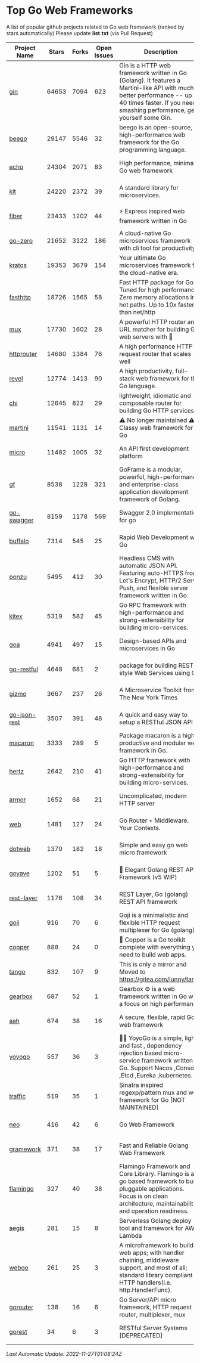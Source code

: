 # Top Go Web Frameworks
A list of popular github projects related to Go web framework (ranked by stars automatically)
Please update **list.txt** (via Pull Request)

| Project Name | Stars | Forks | Open Issues | Description | Last Commit |
| ------------ | ----- | ----- | ----------- | ----------- | ----------- |
| [gin](https://github.com/gin-gonic/gin) | 64653 | 7094 | 623 | Gin is a HTTP web framework written in Go (Golang). It features a Martini-like API with much better performance -- up to 40 times faster. If you need smashing performance, get yourself some Gin. | 2022-11-23 07:34:18 |
| [beego](https://github.com/beego/beego) | 29147 | 5546 | 32 | beego is an open-source, high-performance web framework for the Go programming language. | 2022-11-22 08:28:00 |
| [echo](https://github.com/labstack/echo) | 24304 | 2071 | 83 | High performance, minimalist Go web framework | 2022-11-25 11:27:52 |
| [kit](https://github.com/go-kit/kit) | 24220 | 2372 | 39 | A standard library for microservices. | 2022-08-26 00:50:32 |
| [fiber](https://github.com/gofiber/fiber) | 23433 | 1202 | 44 | ⚡️ Express inspired web framework written in Go | 2022-11-24 15:32:17 |
| [go-zero](https://github.com/zeromicro/go-zero) | 21652 | 3122 | 186 | A cloud-native Go microservices framework with cli tool for productivity. | 2022-11-27 01:00:11 |
| [kratos](https://github.com/go-kratos/kratos) | 19353 | 3679 | 154 | Your ultimate Go microservices framework for the cloud-native era. | 2022-11-26 10:44:01 |
| [fasthttp](https://github.com/valyala/fasthttp) | 18726 | 1565 | 58 | Fast HTTP package for Go. Tuned for high performance. Zero memory allocations in hot paths. Up to 10x faster than net/http | 2022-11-20 11:26:36 |
| [mux](https://github.com/gorilla/mux) | 17730 | 1602 | 28 | A powerful HTTP router and URL matcher for building Go web servers with 🦍 | 2022-08-17 20:49:02 |
| [httprouter](https://github.com/julienschmidt/httprouter) | 14680 | 1384 | 76 | A high performance HTTP request router that scales well | 2022-06-03 15:51:59 |
| [revel](https://github.com/revel/revel) | 12774 | 1413 | 90 | A high productivity, full-stack web framework for the Go language. | 2022-04-12 20:53:30 |
| [chi](https://github.com/go-chi/chi) | 12645 | 822 | 29 | lightweight, idiomatic and composable router for building Go HTTP services | 2022-10-27 12:03:39 |
| [martini](https://github.com/go-martini/martini) | 11541 | 1131 | 14 | ⚠️ No longer maintained ⚠️  Classy web framework for Go | 2017-01-21 21:58:54 |
| [micro](https://github.com/micro/micro) | 11482 | 1005 | 32 | An API first development platform | 2022-11-24 14:36:01 |
| [gf](https://github.com/gogf/gf) | 8538 | 1228 | 321 | GoFrame is a modular, powerful, high-performance and enterprise-class application development framework of Golang.  | 2022-11-25 02:45:56 |
| [go-swagger](https://github.com/go-swagger/go-swagger) | 8159 | 1178 | 569 | Swagger 2.0 implementation for go | 2022-11-05 22:08:10 |
| [buffalo](https://github.com/gobuffalo/buffalo) | 7314 | 545 | 25 | Rapid Web Development w/ Go | 2022-10-27 13:03:20 |
| [ponzu](https://github.com/ponzu-cms/ponzu) | 5495 | 412 | 30 | Headless CMS with automatic JSON API. Featuring auto-HTTPS from Let's Encrypt, HTTP/2 Server Push, and flexible server framework written in Go. | 2020-01-02 00:14:32 |
| [kitex](https://github.com/cloudwego/kitex) | 5319 | 582 | 45 | Go RPC framework with high-performance and strong-extensibility for building micro-services. | 2022-11-25 11:53:34 |
| [goa](https://github.com/goadesign/goa) | 4941 | 497 | 15 | Design-based APIs and microservices in Go | 2022-11-21 20:11:36 |
| [go-restful](https://github.com/emicklei/go-restful) | 4648 | 681 | 2 | package for building REST-style Web Services using Go | 2022-11-19 15:19:18 |
| [gizmo](https://github.com/nytimes/gizmo) | 3667 | 237 | 26 | A Microservice Toolkit from The New York Times | 2021-04-30 15:27:05 |
| [go-json-rest](https://github.com/ant0ine/go-json-rest) | 3507 | 391 | 48 | A quick and easy way to setup a RESTful JSON API | 2017-09-13 04:12:08 |
| [macaron](https://github.com/go-macaron/macaron) | 3333 | 289 | 5 | Package macaron is a high productive and modular web framework in Go. | 2022-06-06 01:40:09 |
| [hertz](https://github.com/cloudwego/hertz) | 2642 | 210 | 41 | Go HTTP framework with high-performance and strong-extensibility for building micro-services. | 2022-11-25 04:11:27 |
| [armor](https://github.com/labstack/armor) | 1652 | 68 | 21 | Uncomplicated, modern HTTP server | 2019-08-03 18:10:09 |
| [web](https://github.com/gocraft/web) | 1481 | 127 | 24 | Go Router + Middleware. Your Contexts. | 2019-02-07 15:06:52 |
| [dotweb](https://github.com/devfeel/dotweb) | 1370 | 182 | 18 | Simple and easy go web micro framework | 2022-08-11 09:03:59 |
| [goyave](https://github.com/go-goyave/goyave) | 1202 | 51 | 5 | 🍐 Elegant Golang REST API Framework (v5 WIP) | 2022-11-21 08:53:02 |
| [rest-layer](https://github.com/rs/rest-layer) | 1176 | 108 | 34 | REST Layer, Go (golang) REST API framework | 2021-09-30 23:58:01 |
| [goji](https://github.com/goji/goji) | 916 | 70 | 6 | Goji is a minimalistic and flexible HTTP request multiplexer for Go (golang) | 2019-01-26 23:58:29 |
| [copper](https://github.com/gocopper/copper) | 888 | 24 | 0 | 🚀‏‏‎    ‎‏‏‎‏‏‎‎‎‎‎‎Copper is a Go toolkit complete with everything you need to build web apps. | 2022-07-28 13:15:08 |
| [tango](https://github.com/lunny/tango) | 832 | 107 | 9 | This is only a mirror and Moved to https://gitea.com/lunny/tango | 2019-05-17 03:31:10 |
| [gearbox](https://github.com/gogearbox/gearbox) | 687 | 52 | 1 | Gearbox :gear: is a web framework written in Go with a focus on high performance | 2022-09-21 00:20:37 |
| [aah](https://github.com/go-aah/aah) | 674 | 38 | 16 | A secure, flexible, rapid Go web framework | 2020-09-02 02:31:20 |
| [yoyogo](https://github.com/yoyofx/yoyogo) | 557 | 36 | 3 | 🦄🌈 YoyoGo is a simple, light and fast , dependency injection based micro-service framework written in Go. Support Nacos ,Consoul ,Etcd ,Eureka ,kubernetes. | 2022-09-23 09:31:30 |
| [traffic](https://github.com/gravityblast/traffic) | 519 | 35 | 1 | Sinatra inspired regexp/pattern mux and web framework for Go [NOT MAINTAINED] | 2015-11-26 21:31:07 |
| [neo](https://github.com/ivpusic/neo) | 416 | 42 | 6 | Go Web Framework | 2017-08-14 23:54:31 |
| [gramework](https://github.com/gramework/gramework) | 371 | 38 | 17 | Fast and Reliable Golang Web Framework | 2022-10-02 18:08:25 |
| [flamingo](https://github.com/i-love-flamingo/flamingo) | 327 | 40 | 38 | Flamingo Framework and Core Library. Flamingo is a go based framework to build pluggable applications. Focus is on clean architecture, maintainability and operation readiness. | 2022-11-17 14:39:31 |
| [aegis](https://github.com/tmaiaroto/aegis) | 281 | 15 | 8 | Serverless Golang deploy tool and framework for AWS Lambda | 2019-07-28 17:59:41 |
| [webgo](https://github.com/bnkamalesh/webgo) | 261 | 25 | 3 | A microframework to build web apps; with handler chaining, middleware support, and most of all; standard library compliant HTTP handlers(i.e. http.HandlerFunc). | 2022-06-19 08:53:25 |
| [gorouter](https://github.com/vardius/gorouter) | 138 | 16 | 6 | Go Server/API micro framework, HTTP request router, multiplexer, mux | 2022-10-28 23:16:55 |
| [gorest](https://github.com/tideland/gorest) | 34 | 6 | 3 | RESTful Server Systems [DEPRECATED] | 2017-11-10 13:00:37 |

*Last Automatic Update: 2022-11-27T01:08:24Z*